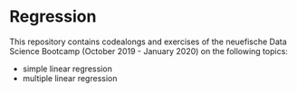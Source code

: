 # Regression

This repository contains codealongs and exercises of the neuefische Data Science Bootcamp (October 2019 - January 2020) on the following topics:
- simple linear regression
- multiple linear regression
